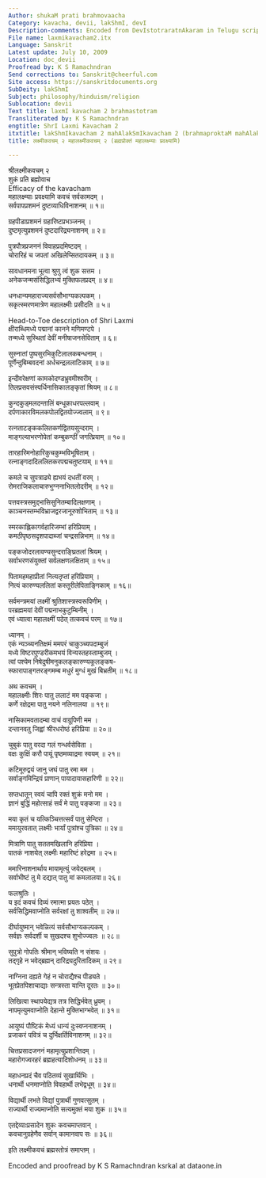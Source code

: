 ```yaml
---
Author: shukaM prati brahmovaacha
Category: kavacha, devii, lakShmI, devI
Description-comments: Encoded from DevIstotraratnAkaram in Telugu script
File name: laxmikavacham2.itx
Language: Sanskrit
Latest update: July 10, 2009
Location: doc_devii
Proofread by: K S Ramachndran
Send corrections to: Sanskrit@cheerful.com
Site access: https://sanskritdocuments.org
SubDeity: lakShmI
Subject: philosophy/hinduism/religion
Sublocation: devii
Text title: laxmI kavacham 2 brahmastotram
Transliterated by: K S Ramachndran
engtitle: ShrI Laxmi Kavacham 2
itxtitle: lakShmIkavacham 2 mahAlakSmIkavacham 2 (brahmaproktaM mahAlakShmyAH pravakShyAmi)
title: लक्ष्मीकवचम् २ महालक्ष्मीकवचम् २ (ब्रह्मप्रोक्तं महालक्ष्म्याः प्रवक्ष्यामि)

---
```

  
 श्रीलक्ष्मीकवचम् २   
शुकं प्रति ब्रह्मोवाच  
Efficacy of the kavacham  
महालक्ष्म्याः प्रवक्ष्यामि कवचं सर्वकामदम् ।  
सर्वपापप्रशमनं दुष्टव्याधिविनाशनम् ॥ १॥  
  
ग्रहपीडाप्रशमनं ग्रहारिष्टप्रभञ्जनम् ।  
दुष्टमृत्युप्रशमनं दुष्टदारिद्र्यनाशनम् ॥ २॥  
  
पुत्रपौत्रप्रजननं विवाहप्रदमिष्टदम् ।  
चोरारिहं च जपतां अखिलेप्सितदायकम् ॥ ३॥  
  
सावधानमना भूत्वा श्रुणु त्वं शुक सत्तम ।  
अनेकजन्मसंसिद्धिलभ्यं मुक्तिफलप्रदम् ॥ ४॥  
  
धनधान्यमहाराज्यसर्वसौभाग्यकल्पकम् ।  
सकृत्स्मरणमात्रेण महालक्ष्मीः प्रसीदति ॥ ५॥  
  
Head-to-Toe description of Shri Laxmi  
क्षीराब्धिमध्ये पद्मानां कानने मणिमण्टपे ।  
तन्मध्ये सुस्थितां देवीं मनीषाजनसेविताम् ॥ ६॥  
  
सुस्नातां पुष्पसुरभिकुटिलालकबन्धनाम् ।  
पूर्णेन्दुबिम्बवदनां अर्धचन्द्रललाटिकाम् ॥ ७॥  
  
इन्दीवरेक्षणां कामकोदण्डभ्रुवमीश्वरीम् ।  
तिलप्रसवसंस्पर्धिनासिकालङ्कृतां श्रियम् ॥ ८॥  
  
कुन्दकुड्मलदन्तालिं बन्धूकाधरपल्लवाम् ।  
दर्पणाकारविमलकपोलद्वितयोज्ज्वलाम् ॥ ९॥  
  
रत्नताटङ्ककलितकर्णद्वितयसुन्दराम् ।  
माङ्गल्याभरणोपेतां कम्बुकण्ठीं जगत्प्रियाम् ॥ १०॥  
  
तारहारिमनोहारिकुचकुम्भविभूषिताम् ।  
रत्नाङ्गदादिललितकरपद्मचतुष्टयाम् ॥ ११॥  
  
कमले च सुपत्राढ्ये ह्यभयं दधतीं वरम् ।  
रोमराजिकलाचारुभुग्ननाभितलोदरीम् ॥ १२॥  
  
पत्तवस्त्रसमुद्भासिसुनितम्बादिलक्षणाम् ।  
काञ्चनस्तम्भविभ्राजद्वरजानूरुशोभिताम् ॥ १३॥  
  
स्मरकाह्लिकागर्वहारिजम्भां हरिप्रियाम् ।  
कमठीपृष्ठसदृशपादाब्जां चन्द्रसन्निभाम् ॥ १४॥  
  
पङ्कजोदरलावण्यसुन्दराङ्घ्रितलां श्रियम् ।  
सर्वाभरणसंयुक्तां सर्वलक्षणलक्षिताम् ॥ १५॥  
  
पितामहमहाप्रीतां नित्यतृप्तां हरिप्रियाम् ।  
नित्यं कारुण्यललितां कस्तूरीलेपिताङ्गिकाम् ॥ १६॥  
  
सर्वमन्त्रमयां लक्ष्मीं श्रुतिशास्त्रस्वरूपिणीम् ।  
परब्रह्ममयां देवीं पद्मनाभकुटुम्बिनीम् ।  
एवं ध्यात्वा महालक्ष्मीं पठेत् तत्कवचं परम् ॥ १७॥  
  
ध्यानम् ।  
एकं न्यञ्च्यनतिक्षमं ममपरं चाकुञ्च्यपदाम्बुजं  
मध्ये विष्टरपुण्डरीकमभयं विन्यस्तहस्ताम्बुजम् ।  
त्वां पश्येम निषेदुषीमनुकलङ्कारुण्यकूलङ्कष-  
स्फारापाङ्गतरङ्गमम्ब मधुरं मुग्धं मुखं बिभ्रतीम् ॥ १८॥  
  
अथ कवचम् ।  
महालक्ष्मीः शिरः पातु ललाटं मम पङ्कजा ।  
कर्णे रक्षेद्रमा पातु नयने नलिनालया ॥ १९॥  
  
नासिकामवतादम्बा वाचं वाग्रूपिणी मम ।  
दन्तानवतु जिह्वां श्रीरधरोष्ठं हरिप्रिया ॥ २०॥  
  
चुबुकं पातु वरदा गलं गन्धर्वसेविता ।  
वक्षः कुक्षिं करौ पायूं पृष्ठमव्याद्रमा स्वयम् ॥ २१॥  
  
कटिमूरुद्वयं जानु जघं पातु रमा मम ।  
सर्वाङ्गमिन्द्रियं प्राणान् पायादायासहारिणी ॥ २२॥  
  
सप्तधातून् स्वयं चापि रक्तं शुक्रं मनो मम ।  
ज्ञानं बुद्धिं महोत्साहं सर्वं  मे पातु पङ्कजा ॥ २३॥  
  
मया कृतं च यत्किञ्चित्तत्सर्वं पातु सेन्दिरा ।  
ममायुरवतात् लक्ष्मीः भार्यां पुत्रांश्च पुत्रिका ॥ २४॥  
  
मित्राणि पातु सततमखिलानि  हरिप्रिया ।  
पातकं नाशयेत् लक्ष्मीः महारिष्टं हरेद्रमा ॥ २५॥  
  
ममारिनाशनार्थाय मायामृत्युं जयेद्बलम् ।  
सर्वाभीष्टं तु मे दद्यात् पातु मां कमलालया॥ २६॥  
  
फलश्रुतिः ।  
य इदं कवचं दिव्यं रमात्मा प्रयतः पठेत् ।  
सर्वसिद्धिमवाप्नोति सर्वरक्षां तु शाश्वतीम्  ॥ २७॥  
  
दीर्घायुष्मान् भवेन्नित्यं सर्वसौभाग्यकल्पकम् ।  
सर्वज्ञः सर्वदर्शी च सुखदश्च शुभोज्ज्वलः ॥ २८॥  
  
सुपुत्रो गोपतिः श्रीमान् भविष्यति न संशयः ।  
तद्गृहे न भवेद्ब्रह्मन् दारिद्र्यदुरितादिकम् ॥ २९॥  
  
नाग्निना दह्यते गेहं न चोराद्यैश्च पीड्यते ।  
भूतप्रेतपिशाचाद्याः सन्त्रस्ता यान्ति दूरतः ॥ ३०॥  
  
लिखित्वा स्थापयेद्यत्र तत्र सिद्धिर्भवेत् ध्रुवम् ।  
नापमृत्युमवाप्नोति देहान्ते मुक्तिभाग्भवेत् ॥ ३१॥  
  
आयुष्यं पौष्टिकं मेध्यं धान्यं दुःस्वप्ननाशनम् ।  
प्रजाकरं पवित्रं च दुर्भिक्षर्तिविनाशनम् ॥ ३२॥  
  
चित्तप्रसादजननं महामृत्युप्रशान्तिदम्  ।  
महारोगज्वरहरं ब्रह्महत्यादिशोधनम् ॥ ३३॥  
  
महाधनप्रदं चैव पठितव्यं सुखार्थिभिः ।  
धनार्थी धनमाप्नोति विवहार्थी लभेद्वधूम् ॥ ३४॥  
  
विद्यार्थी लभते विद्यां पुत्रार्थी गुणवत्सुतम् ।  
राज्यार्थी  राज्यमाप्नोति सत्यमुक्तं  मया शुक ॥ ३५॥  
  
एतद्देव्याःप्रसादेन शुकः कवचमाप्तवान् ।  
कवचानुग्रहेणैव सर्वान् कामानवाप सः ॥ ३६॥  
  
   इति लक्ष्मीकवचं ब्रह्मस्तोत्रं समाप्तम् ।  
  
Encoded and proofread by K S Ramachndran ksrkal at dataone.in  
  
